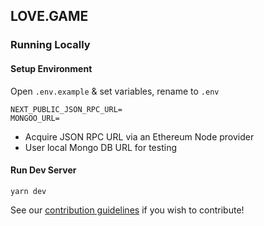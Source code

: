 ## LOVE.GAME

### Running Locally

#### Setup Environment

Open `.env.example` & set variables, rename to `.env`

```
NEXT_PUBLIC_JSON_RPC_URL=
MONGOO_URL=
```

- Acquire JSON RPC URL via an Ethereum Node provider
- User local Mongo DB URL for testing

#### Run Dev Server

```
yarn dev
```

See our [contribution guidelines]() if you wish to contribute!
